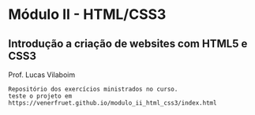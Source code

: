 # Módulo II - HTML/CSS3

## Introdução a criação de websites com HTML5 e CSS3
Prof. Lucas Vilaboim

	Repositório dos exercícios ministrados no curso.
	teste o projeto em https://venerfruet.github.io/modulo_ii_html_css3/index.html
